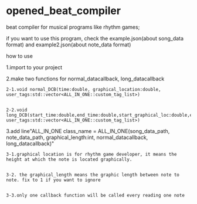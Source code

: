 # opened_beat_compiler
beat compiler for musical programs like rhythm games; 


if you want to use this program, check the example.json(about song_data format) and example2.json(about note_data format)

how to use

1.import to your project

2.make two functions for normal_datacallback, long_datacallback
  
	2-1.void normal_DCB(time:double, graphical_location:double, user_tags:std::vector<ALL_IN_ONE::custom_tag_list>)
  
  
	2-2.void long_DCB(start_time:double,end_time:double,start_graphical_loc:double,end_graphical_loc,  user_tags:std::vector<ALL_IN_ONE::custom_tag_list>)

3.add line"ALL_IN_ONE class_name = ALL_IN_ONE(song_data_path, note_data_path, graphical_length:int, normal_datacallback, long_datacallback)"
  
  
	3-1.graphical location is for rhythm game developer, it means the height at which the note is located graphically.
  
  
	3-2. the graphical_length means the graphic length between note to note. fix to 1 if you want to ignore
  
  
	3-3.only one callback function will be called every reading one note
